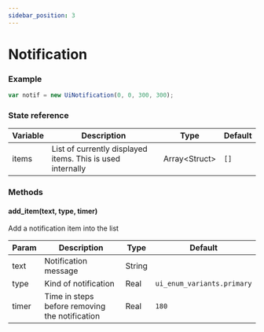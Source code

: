 ```yaml
---
sidebar_position: 3
---
```


# Notification

### Example

```js
var notif = new UiNotification(0, 0, 300, 300);
```

### State reference

| Variable | Description                                                         | Type             | Default  |
|----------|---------------------------------------------------------------------|------------------|----------|
| items    | List of currently displayed items. This is used internally          | Array<Struct\>   | `[]`     |


### Methods

#### add_item(text, type, timer)

Add a notification item into the list

| Param | Description                                    | Type   | Default                    |
|-------|------------------------------------------------|--------|----------------------------|
| text  | Notification message                           | String |                            |
| type  | Kind of notification                           | Real   | `ui_enum_variants.primary` |
| timer | Time in steps before removing the notification | Real   | `180`                      |
